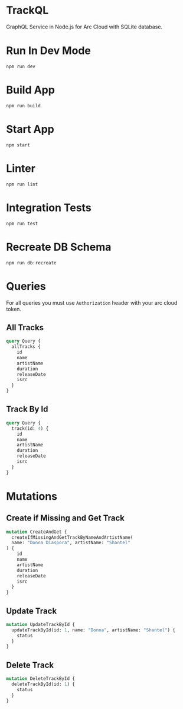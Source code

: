 # TrackQL
GraphQL Service in Node.js for Arc Cloud with SQLite database.

# Run In Dev Mode

`npm run dev`

# Build App

`npm run build`

# Start App

`npm start`

# Linter

`npm run lint`

# Integration Tests

`npm run test`

# Recreate DB Schema
 
`npm run db:recreate`

# Queries

For all queries you must use `Authorization` header with your arc cloud token.

## All Tracks

```graphql
query Query {
  allTracks {
    id
    name
    artistName
    duration
    releaseDate
    isrc
  }
}
```

## Track By Id

```graphql
query Query {
  track(id: 4) {
    id
    name
    artistName
    duration
    releaseDate
    isrc
  }
}
```

# Mutations

## Create if Missing and Get Track

```graphql
mutation CreateAndGet {
  createIfMissingAndGetTrackByNameAndArtistName(
  name: "Donna Diaspora", artistName: "Shantel"
) {
    id
    name
    artistName
    duration
    releaseDate
    isrc
  }
}
```

## Update Track

```graphql
mutation UpdateTrackById {
  updateTrackById(id: 1, name: "Donna", artistName: "Shantel") {
    status
  }
}
```

## Delete Track

```graphql
mutation DeleteTrackById {
  deleteTrackById(id: 1) {
    status
  }
}
```
